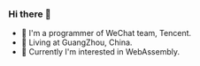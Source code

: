 ### Hi there 👋

- 🌱 I'm a programmer of WeChat team, Tencent.
- 🏡 Living at GuangZhou, China.
- 💼 Currently I'm interested in WebAssembly. 

<!--
**anthann/anthann** is a ✨ _special_ ✨ repository because its `README.md` (this file) appears on your GitHub profile.

Here are some ideas to get you started:

- 🔭 I’m currently working on ...
- 🌱 I’m currently learning ...
- 👯 I’m looking to collaborate on ...
- 🤔 I’m looking for help with ...
- 💬 Ask me about ...
- 📫 How to reach me: ...
- 😄 Pronouns: ...
- ⚡ Fun fact: ...
-->
